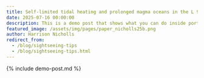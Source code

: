 ```yaml
---
title: Self-limited tidal heating and prolonged magma oceans in the L 98-59 system
date: 2025-07-16 00:00:00
description: This is a demo post that shows what you can do inside portfolio and blog posts. We’ve included everything you need to create engaging posts and case studies to show off your work in a beautiful way.
featured_image: /assets/img/pages/paper_nicholls25b.png
author: Harrison Nicholls
redirect_from:
  - /blog/sightseeing-tips
  - /blog/sightseeing-tips.html
---
```


{% include demo-post.md %}